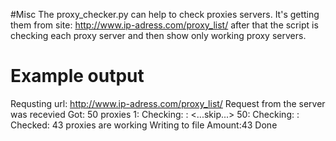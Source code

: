 #Misc
The proxy_checker.py can help to check proxies servers.
It's getting them from site: http://www.ip-adress.com/proxy_list/
after that the script is checking each proxy server and 
then show only working proxy servers.


# Example output
Requsting url: http://www.ip-adress.com/proxy_list/
Request from the server was recevied
Got: 50 proxies
1: Checking: <addr>:<port>
<...skip...>
50: Checking: <addr>:<port>
Checked: 43 proxies are working
Writing to file
Amount:43
Done